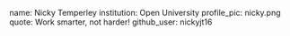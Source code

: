 name: Nicky Temperley
institution: Open University
profile_pic: nicky.png
quote: Work smarter, not harder!
github_user: nickyjt16
